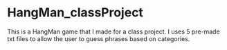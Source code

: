 # HangMan_classProject
This is a HangMan game that I made for a class project. I uses 5 pre-made txt files to allow the user to guess phrases based on categories.

